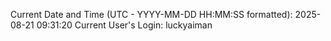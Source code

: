 Current Date and Time (UTC - YYYY-MM-DD HH:MM:SS formatted): 2025-08-21 09:31:20
Current User's Login: luckyaiman
